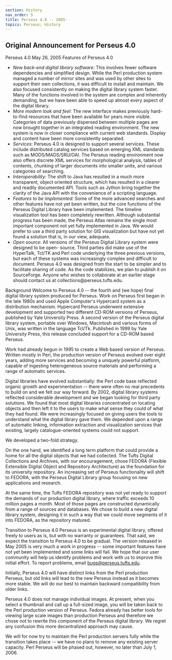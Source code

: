 ```yaml
---
section: History
nav_order: 5
title: Perseus 4.0 -- 2005-  
topics: Perseus; History
---
```




## Original Announcement for Perseus 4.0
Perseus 4.0
May 26, 2005
Features of Perseus 4.0

<ul>
  <li><i>New back-end digital library software</i>: This involves fewer software dependencies and simplified design. While the Perl production system managed a number of mirror sites and was used by other sites to support their own collections, it was difficult to install and maintain. We also focused consistently on making the digital library system faster. Many of the functions involved in the system are complex and inherently demanding, but we have been able to speed up almost every aspect of the digital library.
<li><i>More modern look and feel</i>: The new interface makes previously hard-to-find resources that have been available for years more visible. Categories of data previously dispersed between multiple pages are now brought together in an integrated reading environment. The new system is now in closer compliance with current web standards. Display and content have been more consistently separated.
<li><i>Services</i>: Perseus 4.0 is designed to support several services. These include distributed catalog services based on emerging XML standards such as MODS/MADS/SRU/OAI. The Perseus reading environment now also offers discrete XML services for morphological analysis, tables of contents, chunking of larger documents into smaller units, and various categories of searching.
<li><i>Interoperability</i>: The shift to Java has resulted in a much more transparent, object oriented structure, which has resulted in a clearer and readily documented API. Tools such as Jython bring together the clarity of the Java API with the convenience of a scripting language.
<li><i>Features to be implemented</i>: Some of the more advanced searches and other features have not yet been written, but the core functions of the Perseus Digital Library have been implemented. The timeline visualization tool has been completely rewritten. Although substantial progress has been made, the Perseus Atlas remains the single most important component not yet fully implemented in Java. We would prefer to use a third party solution for GIS visualization but have not yet found a solution that is, in our view, adequate.
<li><i>Open source</i>: All versions of the Perseus Digital Library system were designed to be open- source. Third parties did make use of the HyperTalk, Tcl/TK and Perl code underlying the three previous versions, but each of these systems was increasingly complex and difficult to document. Perseus 4.0 was designed from the start to be simpler and to facilitate sharing of code. As the code stabilizes, we plan to publish it on SourceForge. Anyone who wishes to collaborate at an earlier stage should contact us at collections@perseus.tufts.edu.
  
  </ul>
Background
Welcome to Perseus 4.0 -- the fourth and (we hope) final digital library system produced for Perseus. Work on Perseus first began in the late 1980s and used Apple Computer's Hypercard system as a distribution mechanism. Hypercard Perseus underwent extensive development and supported two different CD-ROM versions of Perseus, published by Yale University Press. A second version of the Perseus digital library system, portable over Windows, Macintosh and various forms of Unix, was written in the language Tcl/Tk. Published in 1999 by Yale University Press, this release concluded support for a CD-ROM based Perseus.

Work had already begun in 1995 to create a Web based version of Perseus. Written mostly in Perl, the production version of Perseus evolved over eight years, adding more services and becoming a uniquely powerful platform, capable of ingesting heterogeneous source materials and performing a range of automatic services.

Digital libraries have evolved substantially: the Perl code base reflected organic growth and experimentation -- there were often no real precedents to build on and we felt our way forward. By 2002, digital library systems reflected considerable development and we began looking for third party solutions. We found that most digital libraries concentrated on locating objects and then left it to the users to make what sense they could of what they had found. We were increasingly focused on giving users the tools to understand what the digital library gave them. We depended upon a range of automatic linking, information extraction and visualization services that existing, largely catalogue-oriented systems could not support.

We developed a two-fold strategy.

On the one hand, we identified a long term platform that could provide a home for all the digital objects that we had collected. The Tufts Digital Collections and Archives, with our encouragement, chose FEDORA (Flexible Extensible Digital Object and Repository Architecture) as the foundation for its university repository. An increasing set of Perseus functionality will shift to FEDORA, with the Perseus Digital Library group focusing on new applications and research.

At the same time, the Tufts FEDORA repository was not yet ready to support the demands of our production digital library, where traffic exceeds 10 million pages a month. Most of those pages are constructed dynamically from a range of sources and databases. We chose to build a new digital library system, designing it in such a way that we could move segments of it into FEDORA, as the repository matured.

Transition to Perseus 4.0
Perseus is an experimental digital library, offered freely to users as is, but with no warranty or guarantees. That said, we expect the transition to Perseus 4.0 to be gradual. The version released in May 2005 is very much a work in progress -- some important features have not yet been implemented and some links will fail. We hope that our user community will help us identify problems and work with us to improve this initial effort. To report problems, email bugs@perseus.tufts.edu.

Initially, Perseus 4.0 will have distinct links from the Perl production Perseus, but old links will lead to the new Perseus instead as it becomes more stable. We will do our best to maintain backward compatibility from older links.

Perseus 4.0 does not manage individual images. At present, when you select a thumbnail and call up a full-sized image, you will be taken back to the Perl production version of Perseus. Fedora already has better tools for viewing large scale images than production Perseus and therefore we chose not to rewrite this component of the Perseus digital library. We regret any confusion this more decentralized approach may cause.

We will for now try to maintain the Perl production servers fully while the transition takes place -- we have no plans to remove any existing server capacity. Perl Perseus will be phased out, however, no later than July 1, 2006.
